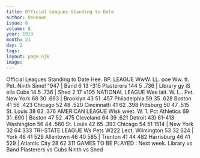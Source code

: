 ```yaml
---
title: Official Leagues Standing to Date
author: Unknown
issue: 6
volume: 8
year: 1913
month: 21
day: 2
tags:
layout: page.njk
image:
---
```

Official Leagues Standing to Date   Hee. BP. LEAGUE WwW. LL. poe Ww. tl. Pet. Ninth Sime! "947 | Band 6 13 -315 Plasterers 144 5 .736 | Library gy iS ella Cubs 14 5 .736 | Shed 2 17 «105 NATIONAL LEAGUE Wee lait. W. L.. Pet. New York 68 30 .693 | Brooklyn 43 51 .457 Philadelphia 59 35 .628 Boston 41 56 .423 Chicago 52 48 .520 Cincinnatti 41 62 .398 Pittsburg 50 47 .515 St. Louis 38 63 .376 AMERICAN LEAGUE Wisk weet. W. 1. Pct Athletics 69 31 .690 | Boston 47 52 .475 Cleveland 64 39 .621 Detroit 43) 61-413 Washington 56 44 .560 St. Louis 42 65 .393 Chicago 54 51 1514 | New York 32 64 333 TRI-STATE LEAGUE Ws Pets W222 Lect, Wilmington 53 32 624 | York 46 41 529 Allentown 46 40 585 | Trenton 41 44 482 Harrisburg 46 41 529 | Atlantic City 28 62 311 GAMES TO BE PLAYED : Next week. Library vs Band Plasterers vs Cubs Ninth vs Shed 


